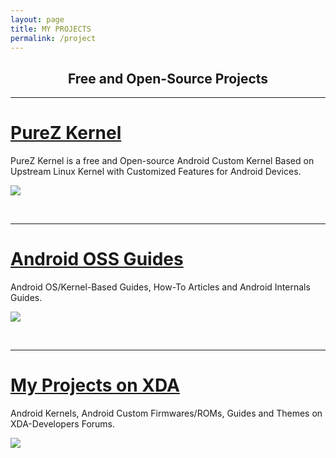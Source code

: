 ```yaml
---
layout: page
title: MY PROJECTS
permalink: /project
---
```


<h2 align="center">Free and Open-Source Projects</h2>

---

<h1><a href="https://zawzaww.github.io/projects/purez-kernel">PureZ Kernel</a></h1>
<p>PureZ Kernel is a free and Open-source Android Custom Kernel Based on Upstream Linux Kernel with Customized Features for Android Devices.</p>
<p><a href="https://zawzaww.github.io/projects/purez-kernel"><img src="https://s20.postimg.cc/vpbav0vq5/Pure_Z-_Logo.png"/></a></p>
<br>

----

<h1><a href="https://zawzaww.github.io/projects/androidoss-guides">Android OSS Guides</a></h1>
<p>Android OS/Kernel-Based Guides, How-To Articles and Android Internals Guides.</p>
<p><a href="https://zawzaww.github.io/projects/androidoss-guides"><img src="https://s20.postimg.cc/70n6ckm5p/android-os-logo-grey.jpg"/></a></p>
<br>

----

<h1><a href="https://zawzaww.github.io/projects/xda-threads-works">My Projects on XDA</a></h1>
<p>Android Kernels, Android Custom Firmwares/ROMs, Guides and Themes on XDA-Developers Forums.</p>
<p><a href="https://zawzaww.github.io/projects/xda-threads-works"><img src="https://s20.postimg.cc/4qq51vcl9/xda-developers.png"/></a></p>
